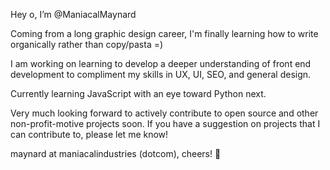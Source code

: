 Hey o, I’m @ManiacalMaynard
 
Coming from a long graphic design career, I'm finally learning how to write organically rather than copy/pasta =)

I am working on learning to develop a deeper understanding of front end development to compliment my skills in UX, UI, SEO, and general design.

Currently learning JavaScript with an eye toward Python next. 

Very much looking forward to actively contribute to open source and other non-profit-motive projects soon. If you have a suggestion on projects that I can contribute to, please let me know!

maynard at maniacalindustries (dotcom), cheers! 🍻

<!---
ManiacalMaynard/ManiacalMaynard is a ✨ special ✨ repository because its `README.md` (this file) appears on your GitHub profile.
You can click the Preview link to take a look at your changes.
--->
